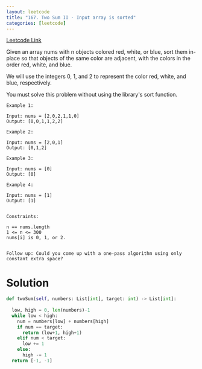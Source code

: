 ```yaml
---
layout: leetcode
title: "167. Two Sum II - Input array is sorted"
categories: [leetcode]
---
```


[Leetcode Link](https://leetcode.com/problems/sort-colors/)

Given an array nums with n objects colored red, white, or blue, sort them in-place so that objects of the same color are adjacent, with the colors in the order red, white, and blue.

We will use the integers 0, 1, and 2 to represent the color red, white, and blue, respectively.

You must solve this problem without using the library's sort function.

 
```
Example 1:

Input: nums = [2,0,2,1,1,0]
Output: [0,0,1,1,2,2]

Example 2:

Input: nums = [2,0,1]
Output: [0,1,2]

Example 3:

Input: nums = [0]
Output: [0]

Example 4:

Input: nums = [1]
Output: [1]
 

Constraints:

n == nums.length
1 <= n <= 300
nums[i] is 0, 1, or 2.
 

Follow up: Could you come up with a one-pass algorithm using only constant extra space?
```

# Solution

```python
def twoSum(self, numbers: List[int], target: int) -> List[int]:
  
  low, high = 0, len(numbers)-1
  while low < high:
    num = numbers[low] + numbers[high]
    if num == target:
      return (low+1, high+1)
    elif num < target:
      low += 1
    else:
      high -= 1
  return [-1, -1]
```

